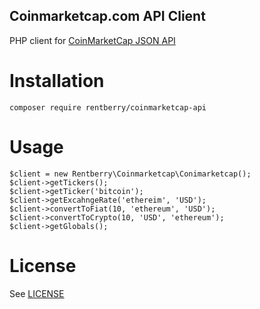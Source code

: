 Coinmarketcap.com API Client
---
PHP client for [CoinMarketCap JSON API](https://coinmarketcap.com/api/) 

# Installation
```
composer require rentberry/coinmarketcap-api
```

# Usage
```
$client = new Rentberry\Coinmarketcap\Conimarketcap();
$client->getTickers();
$client->getTicker('bitcoin');
$client->getExcahngeRate('ethereim', 'USD');
$client->convertToFiat(10, 'ethereum', 'USD');
$client->convertToCrypto(10, 'USD', 'ethereum');
$client->getGlobals();
```

# License
See [LICENSE](https://github.com/rentberry/coinmarketcap-api-php/blob/master/LICENSE)
